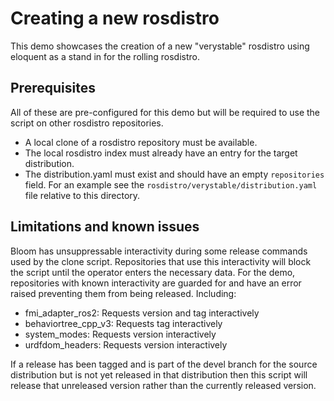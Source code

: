 # Creating a new rosdistro

This demo showcases the creation of a new "verystable" rosdistro using eloquent as a stand in for the rolling rosdistro.

## Prerequisites

All of these are pre-configured for this demo but will be required to use the script on other rosdistro repositories.

* A local clone of a rosdistro repository must be available.
* The local rosdistro index must already have an entry for the target distribution.
* The distribution.yaml must exist and should have an empty `repositories` field.
  For an example see the `rosdistro/verystable/distribution.yaml` file relative to this directory.

## Limitations and known issues

Bloom has unsuppressable interactivity during some release commands used by the clone script.
Repositories that use this interactivity will block the script until the operator enters the necessary data.
For the demo, repositories with known interactivity are guarded for and have an error raised preventing them from being released.
Including:

* fmi_adapter_ros2: Requests version and tag interactively
* behaviortree_cpp_v3: Requests tag interactively
* system_modes: Requests version interactively
* urdfdom_headers: Requests version interactively

If a release has been tagged and is part of the devel branch for the source distribution but is not yet released in that distribution then this script will release that unreleased version rather than the currently released version.

